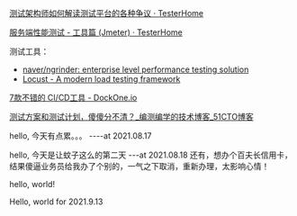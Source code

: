 [测试架构师如何解读测试平台的各种争议 · TesterHome](https://testerhome.com/topics/30495)

[服务端性能测试 - 工具篇 (Jmeter) · TesterHome](https://testerhome.com/topics/29517)

测试工具：
- [naver/ngrinder: enterprise level performance testing solution](https://github.com/naver/ngrinder)
- [Locust - A modern load testing framework](https://locust.io/)



[7款不错的 CI/CD工具 - DockOne.io](http://dockone.io/article/8173)


[测试方案和测试计划，傻傻分不清？_编测编学的技术博客_51CTO博客](https://blog.51cto.com/u_14972695/2545549)

hello, 今天有点累。。。 ----at 2021.08.17

hello, 今天是让蚊子这么的第二天 ---at 2021.08.18 还有，想办个百夫长信用卡，结果傻逼业务员给我办了个别的，一气之下取消，重新办理，太影响心情！


hello, world!

Hello, world for 2021.9.13